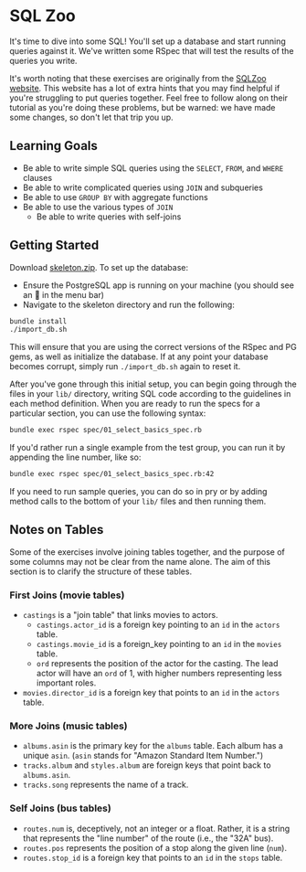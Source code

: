 # SQL Zoo

It's time to dive into some SQL! You'll set up a database and start running
queries against it. We've written some RSpec that will test the results of the
queries you write.

It's worth noting that these exercises are originally from the [SQLZoo
website][sqlzoo]. This website has a lot of extra hints that you may
find helpful if you're struggling to put queries together. Feel free to
follow along on their tutorial as you're doing these problems, but be
warned: we have made some changes, so don't let that trip you up.

[sqlzoo]: http://sqlzoo.net

## Learning Goals

* Be able to write simple SQL queries using the `SELECT`, `FROM`, and `WHERE` clauses
* Be able to write complicated queries using `JOIN` and subqueries
* Be able to use `GROUP BY` with aggregate functions
* Be able to use the various types of `JOIN`
  * Be able to write queries with self-joins

## Getting Started

Download [skeleton.zip](skeleton.zip?raw=true). To set up the database:
+ Ensure the PostgreSQL app is running on your machine (you should see an :elephant: in the menu bar)
+ Navigate to the skeleton directory and run the following:

```sh
bundle install
./import_db.sh
```

This will ensure that you are using the correct versions of the RSpec and PG
gems, as well as initialize the database. If at any point your database becomes
corrupt, simply run `./import_db.sh` again to reset it.

After you've gone through this initial setup, you can begin going through the
files in your `lib/` directory, writing SQL code according to the guidelines in
each method definition. When you are ready to run the specs for a particular
section, you can use the following syntax:

```sh
bundle exec rspec spec/01_select_basics_spec.rb
```

If you'd rather run a single example from the test group, you can run it by
appending the line number, like so:

```sh
bundle exec rspec spec/01_select_basics_spec.rb:42
```

If you need to run sample queries, you can do so in pry or by adding method
calls to the bottom of your `lib/` files and then running them.

## Notes on Tables

Some of the exercises involve joining tables together, and the purpose of some
columns may not be clear from the name alone. The aim of this section is to
clarify the structure of these tables.

### First Joins (movie tables)
* `castings` is a "join table" that links movies to actors.
    * `castings.actor_id` is a foreign key pointing to an `id` in the `actors`
      table.
    * `castings.movie_id` is a foreign_key pointing to an `id` in the `movies`
      table.
    * `ord` represents the position of the actor for the casting. The lead actor
      will have an `ord` of 1, with higher numbers representing less important
      roles.
* `movies.director_id` is a foreign key that points to an `id` in the `actors`
  table.

### More Joins (music tables)
* `albums.asin` is the primary key for the `albums` table. Each album has a
  unique `asin`. (`asin` stands for "Amazon Standard Item Number.")
* `tracks.album` and `styles.album` are foreign keys that point back to
  `albums.asin`.
* `tracks.song` represents the name of a track.

### Self Joins (bus tables)
* `routes.num` is, deceptively, not an integer or a float. Rather, it is a
  string that represents the "line number" of the route (i.e., the "32A" bus).
* `routes.pos` represents the position of a stop along the given line (`num`).
* `routes.stop_id` is a foreign key that points to an `id` in the `stops` table.
